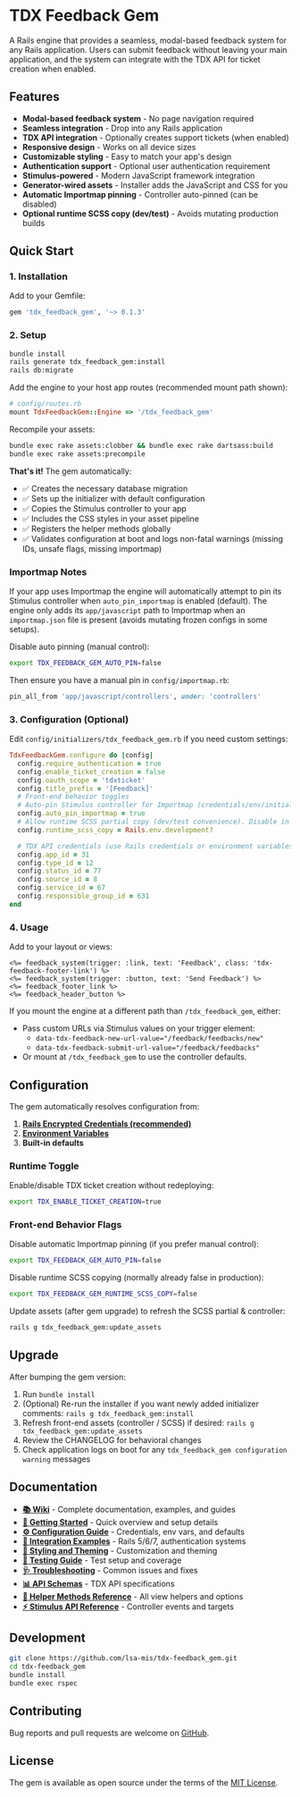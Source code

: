 # TDX Feedback Gem

A Rails engine that provides a seamless, modal-based feedback system for any Rails application. Users can submit feedback without leaving your main application, and the system can integrate with the TDX API for ticket creation when enabled.

## Features

- **Modal-based feedback system** - No page navigation required
- **Seamless integration** - Drop into any Rails application
- **TDX API integration** - Optionally creates support tickets (when enabled)
- **Responsive design** - Works on all device sizes
- **Customizable styling** - Easy to match your app's design
- **Authentication support** - Optional user authentication requirement
- **Stimulus-powered** - Modern JavaScript framework integration
- **Generator-wired assets** - Installer adds the JavaScript and CSS for you
- **Automatic Importmap pinning** - Controller auto-pinned (can be disabled)
- **Optional runtime SCSS copy (dev/test)** - Avoids mutating production builds

## Quick Start

### 1. Installation

Add to your Gemfile:

```ruby
gem 'tdx_feedback_gem', '~> 0.1.3'
```

### 2. Setup

```bash
bundle install
rails generate tdx_feedback_gem:install
rails db:migrate
```

Add the engine to your host app routes (recommended mount path shown):

```ruby
# config/routes.rb
mount TdxFeedbackGem::Engine => '/tdx_feedback_gem'
```

Recompile your assets:

```bash
bundle exec rake assets:clobber && bundle exec rake dartsass:build
bundle exec rake assets:precompile
```

**That's it!** The gem automatically:

- ✅ Creates the necessary database migration
- ✅ Sets up the initializer with default configuration
- ✅ Copies the Stimulus controller to your app
- ✅ Includes the CSS styles in your asset pipeline
- ✅ Registers the helper methods globally
- ✅ Validates configuration at boot and logs non-fatal warnings (missing IDs, unsafe flags, missing importmap)

### Importmap Notes

If your app uses Importmap the engine will automatically attempt to pin its Stimulus controller when `auto_pin_importmap` is enabled (default). The engine only adds its `app/javascript` path to Importmap when an `importmap.json` file is present (avoids mutating frozen configs in some setups).

Disable auto pinning (manual control):

```bash
export TDX_FEEDBACK_GEM_AUTO_PIN=false
```

Then ensure you have a manual pin in `config/importmap.rb`:

```ruby
pin_all_from 'app/javascript/controllers', under: 'controllers'
```

### 3. Configuration (Optional)

Edit `config/initializers/tdx_feedback_gem.rb` if you need custom settings:

```ruby
TdxFeedbackGem.configure do |config|
  config.require_authentication = true
  config.enable_ticket_creation = false
  config.oauth_scope = 'tdxticket'
  config.title_prefix = '[Feedback]'
  # Front-end behavior toggles
  # Auto-pin Stimulus controller for Importmap (credentials/env/initializer overrideable)
  config.auto_pin_importmap = true
  # Allow runtime SCSS partial copy (dev/test convenience). Disable in immutable prod builds.
  config.runtime_scss_copy = Rails.env.development?

  # TDX API credentials (use Rails credentials or environment variables)
  config.app_id = 31
  config.type_id = 12
  config.status_id = 77
  config.source_id = 8
  config.service_id = 67
  config.responsible_group_id = 631
end
```

### 4. Usage

Add to your layout or views:

```erb
<%= feedback_system(trigger: :link, text: 'Feedback', class: 'tdx-feedback-footer-link') %>
<%= feedback_system(trigger: :button, text: 'Send Feedback') %>
<%= feedback_footer_link %>
<%= feedback_header_button %>
```

If you mount the engine at a different path than `/tdx_feedback_gem`, either:

- Pass custom URLs via Stimulus values on your trigger element:
  - `data-tdx-feedback-new-url-value="/feedback/feedbacks/new"`
  - `data-tdx-feedback-submit-url-value="/feedback/feedbacks"`
- Or mount at `/tdx_feedback_gem` to use the controller defaults.

## Configuration

The gem automatically resolves configuration from:

1. **[Rails Encrypted Credentials (recommended)](wiki/Configuration-Guide.md#environment-specific-configuration)**
2. **[Environment Variables](wiki/Configuration-Guide.md#environment-variables)**
3. **Built-in defaults**

### Runtime Toggle

Enable/disable TDX ticket creation without redeploying:

```bash
export TDX_ENABLE_TICKET_CREATION=true
```

### Front-end Behavior Flags

Disable automatic Importmap pinning (if you prefer manual control):

```bash
export TDX_FEEDBACK_GEM_AUTO_PIN=false
```

Disable runtime SCSS copying (normally already false in production):

```bash
export TDX_FEEDBACK_GEM_RUNTIME_SCSS_COPY=false
```

Update assets (after gem upgrade) to refresh the SCSS partial & controller:

```bash
rails g tdx_feedback_gem:update_assets
```

## Upgrade

After bumping the gem version:

1. Run `bundle install`
2. (Optional) Re-run the installer if you want newly added initializer comments: `rails g tdx_feedback_gem:install`
3. Refresh front-end assets (controller / SCSS) if desired: `rails g tdx_feedback_gem:update_assets`
4. Review the CHANGELOG for behavioral changes
5. Check application logs on boot for any `tdx_feedback_gem configuration warning` messages

## Documentation

- **[📚 Wiki](wiki/Home.md)** - Complete documentation, examples, and guides
- **[🚀 Getting Started](wiki/Getting-Started.md)** - Quick overview and setup details
- **[⚙️ Configuration Guide](wiki/Configuration-Guide.md)** - Credentials, env vars, and defaults
- **[🔧 Integration Examples](wiki/Integration-Examples.md)** - Rails 5/6/7, authentication systems
- **[🎨 Styling and Theming](wiki/Styling-and-Theming.md)** - Customization and theming
- **[🧪 Testing Guide](wiki/Testing-Guide.md)** - Test setup and coverage
- **[🩺 Troubleshooting](wiki/Troubleshooting.md)** - Common issues and fixes
- **[📊 API Schemas](wiki/API-Schemas.md)** - TDX API specifications
- **[🧰 Helper Methods Reference](wiki/Helper-Methods-Reference.md)** - All view helpers and options
- **[⚡ Stimulus API Reference](wiki/Stimulus-API-Reference.md)** - Controller events and targets

## Development

```bash
git clone https://github.com/lsa-mis/tdx-feedback_gem.git
cd tdx-feedback_gem
bundle install
bundle exec rspec
```

## Contributing

Bug reports and pull requests are welcome on [GitHub](https://github.com/lsa-mis/tdx-feedback_gem/issues).

## License

The gem is available as open source under the terms of the [MIT License](https://opensource.org/licenses/MIT).

